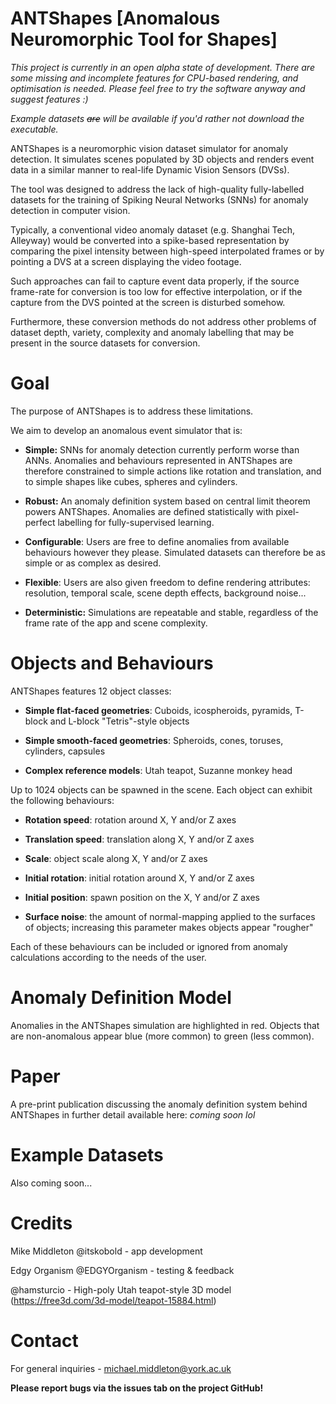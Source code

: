 # ANTShapes [Anomalous Neuromorphic Tool for Shapes]

_This project is currently in an open alpha state of development.  There are some missing and incomplete features for CPU-based rendering, and optimisation is needed.  Please feel free to try the software anyway and suggest features :)_

_Example datasets ~~are~~ will be available if you'd rather not download the executable._

ANTShapes is a neuromorphic vision dataset simulator for anomaly detection.  It simulates scenes populated by 3D objects and renders event data in a similar manner to real-life Dynamic Vision Sensors (DVSs).

The tool was designed to address the lack of high-quality fully-labelled datasets for the training of Spiking Neural Networks (SNNs) for anomaly detection in computer vision.

Typically, a conventional video anomaly dataset (e.g. Shanghai Tech, Alleyway) would be converted into a spike-based representation by comparing the pixel intensity between high-speed interpolated frames or by pointing a DVS at a screen displaying the video footage.

Such approaches can fail to capture event data properly, if the source frame-rate for conversion is too low for effective interpolation, or if the capture from the DVS pointed at the screen is disturbed somehow.

Furthermore, these conversion methods do not address other problems of dataset depth, variety, complexity and anomaly labelling that may be present in the source datasets for conversion.

# Goal

The purpose of ANTShapes is to address these limitations.

We aim to develop an anomalous event simulator that is:

- **Simple:**  SNNs for anomaly detection currently perform worse than ANNs.  Anomalies and behaviours represented in ANTShapes are therefore constrained to simple actions like rotation and translation, and to simple shapes like cubes, spheres and cylinders.

- **Robust:**  An anomaly definition system based on central limit theorem powers ANTShapes.  Anomalies are defined statistically with pixel-perfect labelling for fully-supervised learning.

- **Configurable**:  Users are free to define anomalies from available behaviours however they please.  Simulated datasets can therefore be as simple or as complex as desired.

- **Flexible**:  Users are also given freedom to define rendering attributes: resolution, temporal scale, scene depth effects, background noise...

- **Deterministic:**  Simulations are repeatable and stable, regardless of the frame rate of the app and scene complexity.

# Objects and Behaviours

ANTShapes features 12 object classes:

- **Simple flat-faced geometries**:  Cuboids, icospheroids, pyramids, T-block and L-block "Tetris"-style objects

- **Simple smooth-faced geometries**:  Spheroids, cones, toruses, cylinders, capsules

- **Complex reference models**:  Utah teapot, Suzanne monkey head

Up to 1024 objects can be spawned in the scene.  Each object can exhibit the following behaviours:

- **Rotation speed**:  rotation around X, Y and/or Z axes

- **Translation speed**:  translation along X, Y and/or Z axes
 
- **Scale**:  object scale along X, Y and/or Z axes
 
- **Initial rotation**:  initial rotation around X, Y and/or Z axes
 
- **Initial position**:  spawn position on the X, Y and/or Z axes

- **Surface noise**:  the amount of normal-mapping applied to the surfaces of objects; increasing this parameter makes objects appear "rougher"

Each of these behaviours can be included or ignored from anomaly calculations according to the needs of the user.

# Anomaly Definition Model

Anomalies in the ANTShapes simulation are highlighted in red.  Objects that are non-anomalous appear blue (more common) to green (less common).



# Paper

A pre-print publication discussing the anomaly definition system behind ANTShapes in further detail available here: _coming soon lol_

# Example Datasets

Also coming soon...

# Credits

Mike Middleton @itskobold - app development

Edgy Organism @EDGYOrganism - testing & feedback

@hamsturcio - High-poly Utah teapot-style 3D model (https://free3d.com/3d-model/teapot-15884.html)

# Contact

For general inquiries - michael.middleton@york.ac.uk

**Please report bugs via the issues tab on the project GitHub!**

